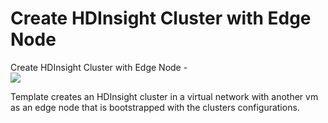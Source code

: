 # Create HDInsight Cluster with Edge Node

Create HDInsight Cluster with Edge Node -<br>
<a href="https://portal.azure.com/#create/Microsoft.Template/uri/https%3A%2F%2Fraw.githubusercontent.com%2FAzure%2Fazure-quickstart-templates%2Fmaster%2Fhdinsight-with-edge-node%2Fazuredeploy.json" target="_blank">
    <img src="http://azuredeploy.net/deploybutton.png"/>
</a>

Template creates an HDInsight cluster in a virtual network with another vm as an edge node that is bootstrapped with the clusters configurations.
